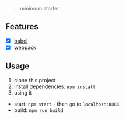 > minimum starter

## Features

- [x] [babel]()
- [x] [webpack]()

## Usage

1. clone this project
2. install dependencies: `npm install`
3. using it

  - start: `npm start` - then go to `localhost:8080`
  - build: `npm run build`
